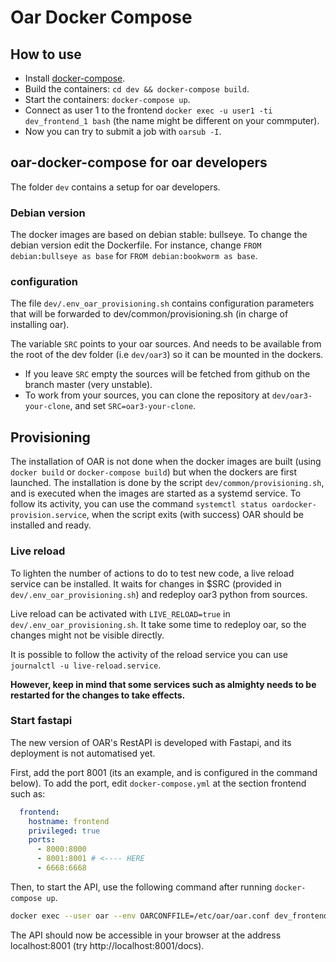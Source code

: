 # Oar Docker Compose

## How to use

- Install [docker-compose](https://docs.docker.com/compose/install/).
- Build the containers: `cd dev && docker-compose build`.
- Start the containers: `docker-compose up`.
- Connect as user 1 to the frontend `docker exec -u user1 -ti dev_frontend_1 bash` (the name might be different on your commputer).
- Now you can try to submit a job with `oarsub -I`.


## oar-docker-compose for oar developers

The folder `dev` contains a setup for oar developers.

### Debian version

The docker images are based on debian stable: bullseye. To change the debian version edit the Dockerfile.
For instance, change `FROM debian:bullseye as base` for `FROM debian:bookworm as base`.

### configuration

The file `dev/.env_oar_provisioning.sh` contains configuration parameters that will be forwarded to dev/common/provisioning.sh (in charge of installing oar).

The variable `SRC` points to your oar sources. And needs to be available from the root of the dev folder (i.e `dev/oar3`) so it can be mounted in the dockers.

- If you leave `SRC` empty the sources will be fetched from github on the branch master (very unstable).
- To work from your sources, you can clone the repository at `dev/oar3-your-clone`, and set `SRC=oar3-your-clone`.

## Provisioning

The installation of OAR is not done when the docker images are built (using `docker build` or `docker-compose build`) but when the dockers are first launched.
The installation is done by the script `dev/common/provisioning.sh`, and is executed when the images are started as a systemd service.
To follow its activity, you can use the command `systemctl status oardocker-provision.service`, when the script exits (with success) OAR should be installed and ready.


### Live reload

To lighten the number of actions to do to test new code, a live reload service can be installed. It waits for changes in $SRC (provided in `dev/.env_oar_provisioning.sh`) and redeploy oar3 python from sources.

Live reload can be activated with `LIVE_RELOAD=true` in `dev/.env_oar_provisioning.sh`.
It take some time to redeploy oar, so the changes might not be visible directly.

It is possible to follow the activity of the reload service you can use `journalctl -u live-reload.service`.

**However, keep in mind that some services such as almighty needs to be restarted for the changes to take effects.**

### Start fastapi

The new version of OAR's RestAPI is developed with Fastapi, and its deployment is not automatised yet.

First, add the port 8001 (its an example, and is configured in the command below).
To add the port, edit `docker-compose.yml` at the section frontend such as:

```yml
  frontend:
    hostname: frontend
    privileged: true
    ports:
      - 8000:8000
      - 8001:8001 # <---- HERE
      - 6668:6668
```

Then, to start the API, use the following command after running `docker-compose up`.

```bash
docker exec --user oar --env OARCONFFILE=/etc/oar/oar.conf dev_frontend_1 uvicorn oar.api.app:app --port 8001 --host 0.0.0.0
```

The API should now be accessible in your browser at the address localhost:8001 (try http://localhost:8001/docs).

